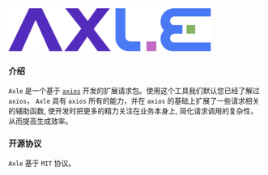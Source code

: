 <div class="varlet-introduce">
  <div>
    <img style="width: 400px" src="../public/logo.svg" />
    <div class="varlet-introduce__name"></div>  
  </div>
</div>

### 介绍

`Axle` 是一个基于 [`axios`](https://axios-http.com/) 开发的扩展请求包。使用这个工具我们默认您已经了解过 `axios`，
`Axle` 具有 `axios` 所有的能力，并在 `axios` 的基础上扩展了一些请求相关的辅助函数,
使开发时把更多的精力关注在业务本身上, 简化请求调用的复杂性，从而提高生成效率。


### 开源协议

`Axle` 基于 `MIT` 协议。